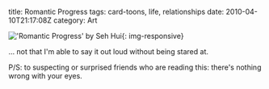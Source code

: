 title: Romantic Progress
tags: card-toons, life, relationships
date: 2010-04-10T21:17:08Z
category: Art

!['Romantic Progress' by Seh Hui]({static}/images/2010/04/RomanticProgress.jpg){: img-responsive}

… not that I'm able to say it out loud without being stared at.

P/S: to suspecting or surprised friends who are reading this: there's nothing wrong with your eyes.
